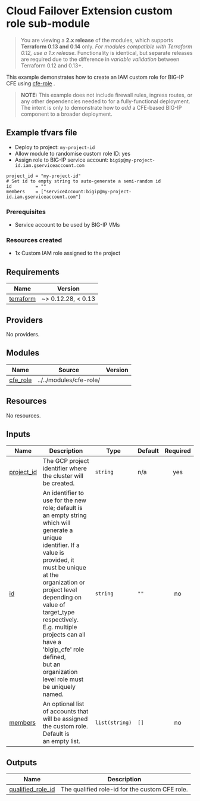 # Cloud Failover Extension custom role sub-module

> You are viewing a **2.x release** of the modules, which supports
> **Terraform 0.13 and 0.14** only. *For modules compatible with Terraform 0.12,
> use a 1.x release.* Functionality is identical, but separate releases are
> required due to the difference in *variable validation* between Terraform 0.12
> and 0.13+.

This example demonstrates how to create an IAM custom role for BIG-IP CFE using
[cfe-role](https://registry.terraform.io/modules/memes/f5-bigip/google/latest/submodules/cfe-role)
.

> **NOTE:** This example does not include firewall rules, ingress routes, or any
> other dependencies needed to for a fully-functional deployment. The intent is
> only to demonstrate how to *add* a CFE-based BIG-IP component to a broader
> deployment.

<!-- spell-checker: ignore tfvars gserviceaccount mgmt bigip -->
## Example tfvars file

* Deploy to project: `my-project-id`
* Allow module to randomise custom role ID: yes
* Assign role to BIG-IP service account: `bigip@my-project-id.iam.gserviceaccount.com`

<!-- spell-checker: disable -->
```hcl
project_id = "my-project-id"
# Set id to empty string to auto-generate a semi-random id
id         = ""
members    = ["serviceAccount:bigip@my-project-id.iam.gserviceaccount.com"]
```
<!-- spell-checker: enable -->

### Prerequisites

* Service account to be used by BIG-IP VMs

### Resources created

<!-- spell-checker: ignore payg -->
* 1x Custom IAM role assigned to the project

<!-- spell-checker:ignore markdownlint -->
<!-- markdownlint-disable MD033 MD034-->
<!-- BEGINNING OF PRE-COMMIT-TERRAFORM DOCS HOOK -->
## Requirements

| Name | Version |
|------|---------|
| <a name="requirement_terraform"></a> [terraform](#requirement\_terraform) | ~> 0.12.28, < 0.13 |

## Providers

No providers.

## Modules

| Name | Source | Version |
|------|--------|---------|
| <a name="module_cfe_role"></a> [cfe\_role](#module\_cfe\_role) | ../../modules/cfe-role/ |  |

## Resources

No resources.

## Inputs

| Name | Description | Type | Default | Required |
|------|-------------|------|---------|:--------:|
| <a name="input_project_id"></a> [project\_id](#input\_project\_id) | The GCP project identifier where the cluster will be created. | `string` | n/a | yes |
| <a name="input_id"></a> [id](#input\_id) | An identifier to use for the new role; default is an empty string which will<br>generate a unique identifier. If a value is provided, it must be unique at the<br>organization or project level depending on value of target\_type respectively.<br>E.g. multiple projects can all have a 'bigip\_cfe' role defined,<br>but an organization level role must be uniquely named. | `string` | `""` | no |
| <a name="input_members"></a> [members](#input\_members) | An optional list of accounts that will be assigned the custom role. Default is<br>an empty list. | `list(string)` | `[]` | no |

## Outputs

| Name | Description |
|------|-------------|
| <a name="output_qualified_role_id"></a> [qualified\_role\_id](#output\_qualified\_role\_id) | The qualified role-id for the custom CFE role. |
<!-- END OF PRE-COMMIT-TERRAFORM DOCS HOOK -->
<!-- markdownlint-enable MD033 MD034 -->
